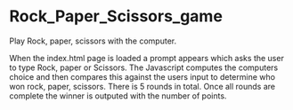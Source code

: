 # Rock_Paper_Scissors_game
Play Rock, paper, scissors with the computer.

When the index.html page is loaded a prompt appears which asks the user to type Rock, paper or Scissors.
The Javascript computes the computers choice and then compares this against the users input to determine who won rock, paper, scissors. 
There is 5 rounds in total. 
Once all rounds are complete the winner is outputed with the number of points. 
